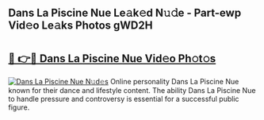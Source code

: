 ## Dans La Piscine Nue Le𝚊k𝚎d N𝚞𝚍e - Part-ewp Vid𝚎o Le𝚊ks Photos gWD2H

# <h2><a href="http://fb1y5u5.evod.top/?m=Dans+La+Piscine+Nue">🔗 👉🔴 Dans La Piscine Nue Vid𝚎o Ph𝚘t𝚘s</a></h2>

[![Dans La Piscine Nue N𝚞d𝚎s](https://i.imgur.com/8V9OHl7.gif)](http://fb1y5u5.evod.top/?m=Dans+La+Piscine+Nue)
Online personality Dans La Piscine Nue known for their dance and lifestyle content. The ability Dans La Piscine Nue to handle pressure and controversy is essential for a successful public figure. 
